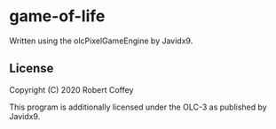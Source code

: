 # game-of-life

Written using the olcPixelGameEngine by Javidx9.

## License

Copyright (C) 2020 Robert Coffey

This program is additionally licensed under the OLC-3 as published by Javidx9.
